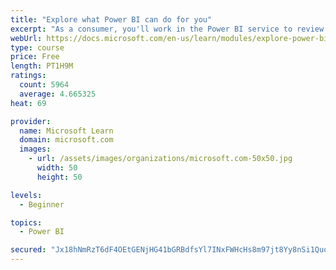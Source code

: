 ```yaml
---
title: "Explore what Power BI can do for you"
excerpt: "As a consumer, you'll work in the Power BI service to review and interact with content that has been shared with you. This module provides the foundational information that you need to work effectively in the Power BI service."
webUrl: https://docs.microsoft.com/en-us/learn/modules/explore-power-bi-service/
type: course
price: Free
length: PT1H9M
ratings:
  count: 5964
  average: 4.665325
heat: 69

provider:
  name: Microsoft Learn
  domain: microsoft.com
  images:
    - url: /assets/images/organizations/microsoft.com-50x50.jpg
      width: 50
      height: 50

levels:
  - Beginner

topics:
  - Power BI

secured: "Jx18hNmRzT6dF4OEtGENjHG41bGRBdfsYl7INxFWHcHs8m97jt8Yy8nSi1QuqIeGHQX3iE1hHxORhq6vGbb4M7+XrtpTyV/6IsKBgzdSYi1HAAiLi1Hat74oWr78Y7DybmPYps9AqE3zWytd3ue/nVUfb4GYW9rf/LT+O2e6CFl+3BplLvDowl3yj+RrkpQwetCO+yY7q6K5tHW3EX8Prhdpf4M1p+8KDVSKwhX4HYfxAvL0fk1Xa1RxoTZX/T6dPDPfF7eQ/GBE39ZinsaxVVjNgHHYU8VunzMQQkTCR/jhuL+QRoeQdaLs/oDqxSdyCaQzFlV4IlvFLBcWmNabk6KY8/ZZnHNV/84Y2fJHQesRo3IDfsrEbhK7TLP0QRyzuPZ7Tu0OBZwe4h3oV/z+Sw==;1gSGfETJSAZBOD7FcxdAjw=="
---
```


